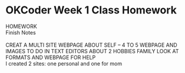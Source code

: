 # OKCoder Week 1 Class Homework

HOMEWORK
<br>
	Finish Notes
<br>	
	CREAT A MULTI SITE WEBPAGE ABOUT SELF – 4 TO 5 WEBPAGE AND IMAGES
		TO DO IN TEXT EDITORS 
		ABOUT
		2 HOBBIES
		FAMILY 
		LOOK AT FORMATS AND WEBPAGE FOR HELP
<br>
I created 2 sites: one personal and one for mom
